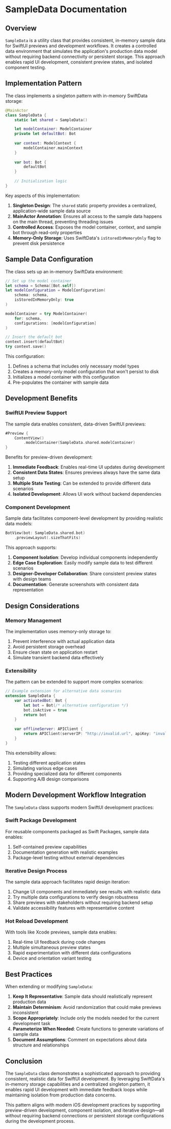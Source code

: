 # SampleData Documentation

## Overview

`SampleData` is a utility class that provides consistent, in-memory sample data for SwiftUI previews and development workflows. It creates a controlled data environment that simulates the application's production data model without requiring backend connectivity or persistent storage. This approach enables rapid UI development, consistent preview states, and isolated component testing.

## Implementation Pattern

The class implements a singleton pattern with in-memory SwiftData storage:

```swift
@MainActor
class SampleData {
    static let shared = SampleData()

    let modelContainer: ModelContainer
    private let defaultBot: Bot
    
    var context: ModelContext {
        modelContainer.mainContext
    }
    
    var bot: Bot {
        defaultBot
    }
    
    // Initialization logic
}
```

Key aspects of this implementation:

1. **Singleton Design**: The `shared` static property provides a centralized, application-wide sample data source
2. **MainActor Annotation**: Ensures all access to the sample data happens on the main thread, preventing threading issues
3. **Controlled Access**: Exposes the model container, context, and sample bot through read-only properties
4. **Memory-Only Storage**: Uses SwiftData's `isStoredInMemoryOnly` flag to prevent disk persistence

## Sample Data Configuration

The class sets up an in-memory SwiftData environment:

```swift
// Set up the model container
let schema = Schema([Bot.self])
let modelConfiguration = ModelConfiguration(
    schema: schema,
    isStoredInMemoryOnly: true
)

modelContainer = try ModelContainer(
    for: schema,
    configurations: [modelConfiguration]
)

// Insert the default bot
context.insert(defaultBot)
try context.save()
```

This configuration:
1. Defines a schema that includes only necessary model types
2. Creates a memory-only model configuration that won't persist to disk
3. Initializes a model container with this configuration
4. Pre-populates the container with sample data

## Development Benefits

### SwiftUI Preview Support

The sample data enables consistent, data-driven SwiftUI previews:

```swift
#Preview {
    ContentView()
        .modelContainer(SampleData.shared.modelContainer)
}
```

Benefits for preview-driven development:
1. **Immediate Feedback**: Enables real-time UI updates during development
2. **Consistent Data States**: Ensures previews always have the same data setup
3. **Multiple State Testing**: Can be extended to provide different data scenarios
4. **Isolated Development**: Allows UI work without backend dependencies

### Component Development

Sample data facilitates component-level development by providing realistic data models:

```swift
BotView(bot: SampleData.shared.bot)
    .previewLayout(.sizeThatFits)
```

This approach supports:
1. **Component Isolation**: Develop individual components independently
2. **Edge Case Exploration**: Easily modify sample data to test different scenarios
3. **Designer-Developer Collaboration**: Share consistent preview states with design teams
4. **Documentation**: Generate screenshots with consistent data representation

## Design Considerations

### Memory Management

The implementation uses memory-only storage to:
1. Prevent interference with actual application data
2. Avoid persistent storage overhead
3. Ensure clean state on application restart
4. Simulate transient backend data effectively

### Extensibility

The pattern can be extended to support more complex scenarios:

```swift
// Example extension for alternative data scenarios
extension SampleData {
    var activatedBot: Bot {
        let bot = Bot(/* alternative configuration */)
        bot.isActive = true
        return bot
    }
    
    var offlineServer: APIClient {
        return APIClient(serverIP: "http://invalid.url", apiKey: "invalid")
    }
}
```

This extensibility allows:
1. Testing different application states
2. Simulating various edge cases
3. Providing specialized data for different components
4. Supporting A/B design comparisons

## Modern Development Workflow Integration

The `SampleData` class supports modern SwiftUI development practices:

### Swift Package Development

For reusable components packaged as Swift Packages, sample data enables:
1. Self-contained preview capabilities
2. Documentation generation with realistic examples
3. Package-level testing without external dependencies

### Iterative Design Process

The sample data approach facilitates rapid design iteration:
1. Change UI components and immediately see results with realistic data
2. Try multiple data configurations to verify design robustness
3. Share previews with stakeholders without requiring backend setup
4. Validate accessibility features with representative content

### Hot Reload Development

With tools like Xcode previews, sample data enables:
1. Real-time UI feedback during code changes
2. Multiple simultaneous preview states
3. Rapid experimentation with different data configurations
4. Device and orientation variant testing

## Best Practices

When extending or modifying `SampleData`:

1. **Keep It Representative**: Sample data should realistically represent production data
2. **Maintain Determinism**: Avoid randomization that could make previews inconsistent
3. **Scope Appropriately**: Include only the models needed for the current development task
4. **Parameterize When Needed**: Create functions to generate variations of sample data
5. **Document Assumptions**: Comment on expectations about data structure and relationships

## Conclusion

The `SampleData` class demonstrates a sophisticated approach to providing consistent, realistic data for SwiftUI development. By leveraging SwiftData's in-memory storage capabilities and a centralized singleton pattern, it enables rapid UI development with immediate feedback loops while maintaining isolation from production data concerns.

This pattern aligns with modern iOS development practices by supporting preview-driven development, component isolation, and iterative design—all without requiring backend connections or persistent storage configurations during the development process. 